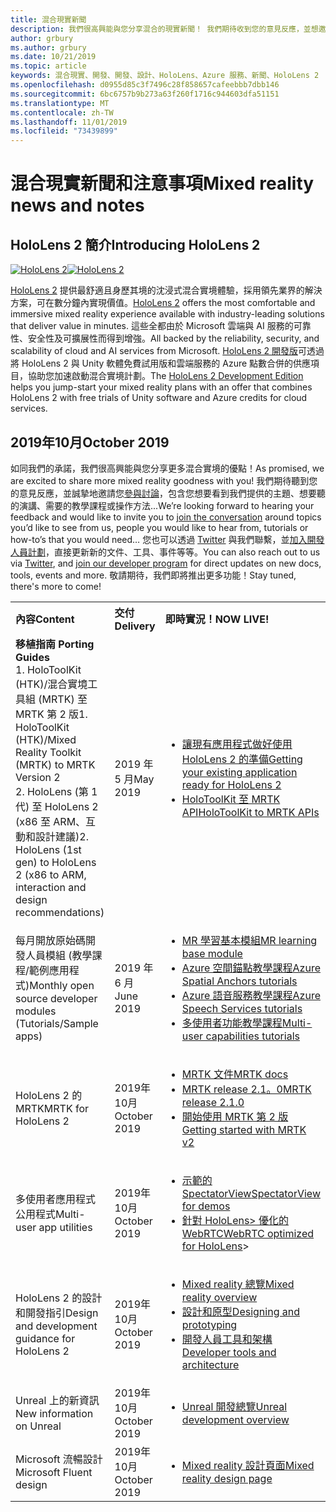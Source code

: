 ```yaml
---
title: 混合現實新聞
description: 我們很高興能與您分享混合的現實新聞！ 我們期待收到您的意見反應，並想邀請您加入交談。
author: grbury
ms.author: grbury
ms.date: 10/21/2019
ms.topic: article
keywords: 混合現實、開發、開發、設計、HoloLens、Azure 服務、新聞、HoloLens 2
ms.openlocfilehash: d0955d85c3f7496c28f858657cafeebbb7dbb146
ms.sourcegitcommit: 6bc6757b9b273a63f260f1716c944603dfa51151
ms.translationtype: MT
ms.contentlocale: zh-TW
ms.lasthandoff: 11/01/2019
ms.locfileid: "73439899"
---
```

# <a name="mixed-reality-news-and-notes"></a><span data-ttu-id="b965d-105">混合現實新聞和注意事項</span><span class="sxs-lookup"><span data-stu-id="b965d-105">Mixed reality news and notes</span></span>

## <a name="introducing-hololens-2"></a><span data-ttu-id="b965d-106">HoloLens 2 簡介</span><span class="sxs-lookup"><span data-stu-id="b965d-106">Introducing HoloLens 2</span></span>

<span data-ttu-id="b965d-107">[![HoloLens 2](images/hololens2.jpg)](https://www.microsoft.com/hololens/hardware)</span><span class="sxs-lookup"><span data-stu-id="b965d-107">[![HoloLens 2](images/hololens2.jpg)](https://www.microsoft.com/hololens/hardware)</span></span>

<span data-ttu-id="b965d-108">[HoloLens 2](https://www.microsoft.com/hololens/hardware) 提供最舒適且身歷其境的沈浸式混合實境體驗，採用領先業界的解決方案，可在數分鐘內實現價值。</span><span class="sxs-lookup"><span data-stu-id="b965d-108">[HoloLens 2](https://www.microsoft.com/hololens/hardware) offers the most comfortable and immersive mixed reality experience available with industry-leading solutions that deliver value in minutes.</span></span> <span data-ttu-id="b965d-109">這些全都由於 Microsoft 雲端與 AI 服務的可靠性、安全性及可擴展性而得到增強。</span><span class="sxs-lookup"><span data-stu-id="b965d-109">All backed by the reliability, security, and scalability of cloud and AI services from Microsoft.</span></span> <span data-ttu-id="b965d-110">[HoloLens 2 開發版](https://www.microsoft.com//hololens/developers)可透過將 HoloLens 2 與 Unity 軟體免費試用版和雲端服務的 Azure 點數合併的供應項目，協助您加速啟動混合實境計劃。</span><span class="sxs-lookup"><span data-stu-id="b965d-110">The [HoloLens 2 Development Edition](https://www.microsoft.com//hololens/developers) helps you jump-start your mixed reality plans with an offer that combines HoloLens 2 with free trials of Unity software and Azure credits for cloud services.</span></span>

## <a name="october-2019"></a><span data-ttu-id="b965d-111">2019年10月</span><span class="sxs-lookup"><span data-stu-id="b965d-111">October 2019</span></span>

<span data-ttu-id="b965d-112">如同我們的承諾，我們很高興能與您分享更多混合實境的優點！</span><span class="sxs-lookup"><span data-stu-id="b965d-112">As promised, we are excited to share more mixed reality goodness with you!</span></span> <span data-ttu-id="b965d-113">我們期待聽到您的意見反應，並誠摯地邀請您[參與討論](https://holodevelopersslack.azurewebsites.net/)，包含您想要看到我們提供的主題、想要聽的演講、需要的教學課程或操作方法...</span><span class="sxs-lookup"><span data-stu-id="b965d-113">We’re looking forward to hearing your feedback and would like to invite you to [join the conversation](https://holodevelopersslack.azurewebsites.net/) around topics you’d like to see from us, people you would like to hear from, tutorials or how-to’s that you would need…</span></span> <span data-ttu-id="b965d-114">您也可以透過 [Twitter](https://twitter.com/MxdRealityDev) 與我們聯繫，並[加入開發人員計劃](https://aka.ms/iwantmr)，直接更新新的文件、工具、事件等等。</span><span class="sxs-lookup"><span data-stu-id="b965d-114">You can also reach out to us via [Twitter](https://twitter.com/MxdRealityDev), and [join our developer program](https://aka.ms/iwantmr) for direct updates on new docs, tools, events and more.</span></span> <span data-ttu-id="b965d-115">敬請期待，我們即將推出更多功能！</span><span class="sxs-lookup"><span data-stu-id="b965d-115">Stay tuned, there's more to come!</span></span>

<table>
<tr>
<th style="width: 400px; text-align:left;"><span data-ttu-id="b965d-116">內容</span><span class="sxs-lookup"><span data-stu-id="b965d-116">Content</span></span></th><th style="width: 125px; text-align:left;"><span data-ttu-id="b965d-117">交付</span><span class="sxs-lookup"><span data-stu-id="b965d-117">Delivery</span></span></th><th style="width: 125px; text-align:left;"><span data-ttu-id="b965d-118">即時實況！</span><span class="sxs-lookup"><span data-stu-id="b965d-118">NOW LIVE!</span></span></th>
</tr> 
<tr>
<td><span data-ttu-id="b965d-119"><b>移植指南</b> </span><span class="sxs-lookup"><span data-stu-id="b965d-119"><b>Porting Guides</b> </span></span><br><span data-ttu-id="b965d-120">1. HoloToolKit (HTK)/混合實境工具組 (MRTK) 至 MRTK 第 2 版</span><span class="sxs-lookup"><span data-stu-id="b965d-120">1. HoloToolKit (HTK)/Mixed Reality Toolkit (MRTK) to MRTK Version 2</span></span>
<br><span data-ttu-id="b965d-121">2. HoloLens (第 1 代) 至 HoloLens 2 (x86 至 ARM、互動和設計建議)</span><span class="sxs-lookup"><span data-stu-id="b965d-121">2. HoloLens (1st gen) to HoloLens 2 (x86 to ARM, interaction and design recommendations)</span></span>
</td></td><td><span data-ttu-id="b965d-122">2019 年 5 月</span><span class="sxs-lookup"><span data-stu-id="b965d-122">May 2019</span></span></td><td> <ul><li><span data-ttu-id="b965d-123"><a href=https://docs.microsoft.com/windows/mixed-reality/mrtk-porting-guide>讓現有應用程式做好使用 HoloLens 2 的準備</a></span><span class="sxs-lookup"><span data-stu-id="b965d-123"><a href=https://docs.microsoft.com/windows/mixed-reality/mrtk-porting-guide>Getting your existing application ready for HoloLens 2</a></span></span><li><span data-ttu-id="b965d-124"><a href=https://microsoft.github.io/MixedRealityToolkit-Unity/Documentation/HTKToMRTKPortingGuide.html>HoloToolKit 至 MRTK API</a></span><span class="sxs-lookup"><span data-stu-id="b965d-124"><a href=https://microsoft.github.io/MixedRealityToolkit-Unity/Documentation/HTKToMRTKPortingGuide.html>HoloToolKit to MRTK APIs</a></span></span></td>
</tr>
<tr>
<td><span data-ttu-id="b965d-125">每月開放原始碼開發人員模組 (教學課程/範例應用程式)</span><span class="sxs-lookup"><span data-stu-id="b965d-125">Monthly open source developer modules (Tutorials/Sample apps)</span></span></td><td><span data-ttu-id="b965d-126">2019 年 6 月</span><span class="sxs-lookup"><span data-stu-id="b965d-126">June 2019</span></span></td><td> <ul><li><span data-ttu-id="b965d-127"><a href=https://docs.microsoft.com/windows/mixed-reality/mrlearning-base-ch1>MR 學習基本模組</a></span><span class="sxs-lookup"><span data-stu-id="b965d-127"><a href=https://docs.microsoft.com/windows/mixed-reality/mrlearning-base-ch1>MR learning base module</a></span></span><li><span data-ttu-id="b965d-128"><a href=https://docs.microsoft.com/windows/mixed-reality/mrlearning-asa-ch1>Azure 空間錨點教學課程</a></span><span class="sxs-lookup"><span data-stu-id="b965d-128"><a href=https://docs.microsoft.com/windows/mixed-reality/mrlearning-asa-ch1>Azure Spatial Anchors tutorials</a></span></span><li><span data-ttu-id="b965d-129"><a href=https://docs.microsoft.com/windows/mixed-reality/mrlearning-speechsdk-ch1>Azure 語音服務教學課程</a></span><span class="sxs-lookup"><span data-stu-id="b965d-129"><a href=https://docs.microsoft.com/windows/mixed-reality/mrlearning-speechsdk-ch1>Azure Speech Services tutorials</a></span></span><li><span data-ttu-id="b965d-130"><a href=https://docs.microsoft.com/windows/mixed-reality/mrlearning-sharing(photon)-ch1>多使用者功能教學課程</a></span><span class="sxs-lookup"><span data-stu-id="b965d-130"><a href=https://docs.microsoft.com/windows/mixed-reality/mrlearning-sharing(photon)-ch1>Multi-user capabilities tutorials</a></span></span></td>
</tr>
<tr>
<td><span data-ttu-id="b965d-131">HoloLens 2 的 MRTK</span><span class="sxs-lookup"><span data-stu-id="b965d-131">MRTK for HoloLens 2</span></span></td><td><span data-ttu-id="b965d-132">2019年10月</span><span class="sxs-lookup"><span data-stu-id="b965d-132">October 2019</span></span></td><td> <ul><li><span data-ttu-id="b965d-133"><a href=https://microsoft.github.io/MixedRealityToolkit-Unity/Documentation/GettingStartedWithTheMRTK.html>MRTK 文件</a></span><span class="sxs-lookup"><span data-stu-id="b965d-133"><a href=https://microsoft.github.io/MixedRealityToolkit-Unity/Documentation/GettingStartedWithTheMRTK.html>MRTK docs</a></span></span><li><span data-ttu-id="b965d-134"><a href=https://github.com/Microsoft/MixedRealityToolkit-Unity/releases>MRTK release 2.1。0</a></span><span class="sxs-lookup"><span data-stu-id="b965d-134"><a href=https://github.com/Microsoft/MixedRealityToolkit-Unity/releases>MRTK release 2.1.0</a></span></span><li><span data-ttu-id="b965d-135"><a href=https://docs.microsoft.com/windows/mixed-reality/mrtk-getting-started>開始使用 MRTK 第 2 版</a></span><span class="sxs-lookup"><span data-stu-id="b965d-135"><a href=https://docs.microsoft.com/windows/mixed-reality/mrtk-getting-started>Getting started with MRTK v2</a></span></span></td>
</tr>
<tr>
<td><span data-ttu-id="b965d-136">多使用者應用程式公用程式</span><span class="sxs-lookup"><span data-stu-id="b965d-136">Multi-user app utilities</span></span></td><td><span data-ttu-id="b965d-137">2019年10月</span><span class="sxs-lookup"><span data-stu-id="b965d-137">October 2019</span></span></td><td> <ul><li><span data-ttu-id="b965d-138"><a href=https://docs.microsoft.com/windows/mixed-reality/spectator-view>示範的 SpectatorView</a></span><span class="sxs-lookup"><span data-stu-id="b965d-138"><a href=https://docs.microsoft.com/windows/mixed-reality/spectator-view>SpectatorView for demos</a></span></span><li><span data-ttu-id="b965d-139"><a href=https://github.com/microsoft/MixedReality-WebRTC>針對 HoloLens> 優化的 WebRTC</a></span><span class="sxs-lookup"><span data-stu-id="b965d-139"><a href=https://github.com/microsoft/MixedReality-WebRTC>WebRTC optimized for HoloLens</a>></span></span></td>
</tr>
<tr>
<td><span data-ttu-id="b965d-140">HoloLens 2 的設計和開發指引</span><span class="sxs-lookup"><span data-stu-id="b965d-140">Design and development guidance for HoloLens 2</span></span></td><td><span data-ttu-id="b965d-141">2019年10月</span><span class="sxs-lookup"><span data-stu-id="b965d-141">October 2019</span></span></td><td> <ul><li><span data-ttu-id="b965d-142"><a href=https://docs.microsoft.com/windows/mixed-reality/>Mixed reality 總覽</a></span><span class="sxs-lookup"><span data-stu-id="b965d-142"><a href=https://docs.microsoft.com/windows/mixed-reality/>Mixed reality overview</a></span></span><li><span data-ttu-id="b965d-143"><a href=https://docs.microsoft.com/windows/mixed-reality/design>設計和原型</a></span><span class="sxs-lookup"><span data-stu-id="b965d-143"><a href=https://docs.microsoft.com/windows/mixed-reality/design>Designing and prototyping</a></span></span><li><span data-ttu-id="b965d-144"><a href=https://docs.microsoft.com/windows/mixed-reality/development>開發人員工具和架構</a></span><span class="sxs-lookup"><span data-stu-id="b965d-144"><a href=https://docs.microsoft.com/windows/mixed-reality/development>Developer tools and architecture</a></span></span></td>
</tr>
<tr>
  <td><span data-ttu-id="b965d-145">Unreal 上的新資訊</span><span class="sxs-lookup"><span data-stu-id="b965d-145">New information on Unreal</span></span></td><td><span data-ttu-id="b965d-146">2019年10月</span><span class="sxs-lookup"><span data-stu-id="b965d-146">October 2019</span></span></td><td> <ul><li><span data-ttu-id="b965d-147"><a href=https://docs.microsoft.com/windows/mixed-reality/unreal-development-overview>Unreal 開發總覽</a></span><span class="sxs-lookup"><span data-stu-id="b965d-147"><a href=https://docs.microsoft.com/windows/mixed-reality/unreal-development-overview>Unreal development overview</a></span></span></td>
</tr>
<tr>
  <td><span data-ttu-id="b965d-148">Microsoft 流暢設計</span><span class="sxs-lookup"><span data-stu-id="b965d-148">Microsoft Fluent design</span></span></td><td><span data-ttu-id="b965d-149">2019年10月</span><span class="sxs-lookup"><span data-stu-id="b965d-149">October 2019</span></span></td><td> <ul><li><span data-ttu-id="b965d-150"><a href=https://www.microsoft.com/design/fluent/>Mixed reality 設計頁面</a></span><span class="sxs-lookup"><span data-stu-id="b965d-150"><a href=https://www.microsoft.com/design/fluent/>Mixed reality design page</a></span></span></td>
</tr>
</table>
